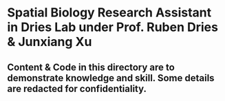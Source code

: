 # Spatial Biology Research Assistant in Dries Lab under Prof. Ruben Dries & Junxiang Xu
## Content & Code in this directory are to demonstrate knowledge and skill. Some details are redacted for confidentiality.
